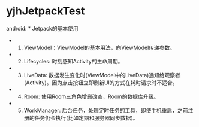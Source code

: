 # yjhJetpackTest
android: * Jetpack的基本使用 
* 1. ViewModel：ViewModel的基本用法，向ViewModel传递参数。 
* 2. Lifecycles: 时刻感知Activity的生命周期。 
* 3. LiveData: 数据发生变化时(ViewModel中的LiveData)通知给观察者(Activity)。因为点击按钮立即刷新UI的方式在耗时请求时不适合。 
* 4. Room: 使用Room三角色增删改查，Room的数据库升级。 
* 5. WorkManager: 后台任务，处理定时任务的工具，即使手机重启，之前注册的任务仍会执行(比如定期和服务器同步数据)。
